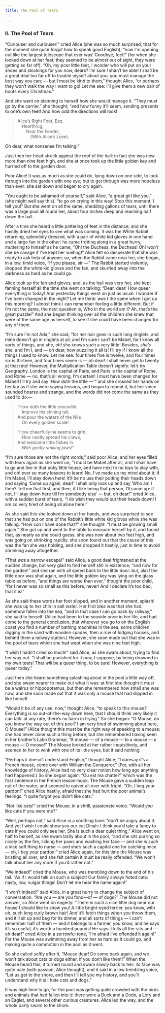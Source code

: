 ```yaml
---
title: The Pool of Tears

---
```


### II. The Pool of Tears

<script setup>
import pix5 from "./images/illustration-5.png"
//![Alice stands with arms raised in surprise, as she grows taller and her neck stretches out.](./images/illustration-5.png)
</script>
<Xfigure :src="pix5"
caption="Alice stands with arms raised in surprise, as she grows taller and her neck stretches out."
class="w-1/2 float-left mr-4" />

“Curiouser and curiouser!” cried Alice (she was so much surprised, that for the moment she quite forgot how to speak good English); “now I’m opening out like the largest telescope that ever was! Goodbye, feet!” (for when she looked down at her feet, they seemed to be almost out of sight, they were getting so far off). “Oh, my poor little feet, I wonder who will put on your shoes and stockings for you now, dears? I’m sure _I_ shan’t be able! I shall be a great deal too far off to trouble myself about you: you must manage the best way you can;⁠ — but I must be kind to them,” thought Alice, “or perhaps they won’t walk the way I want to go! Let me see: I’ll give them a new pair of boots every Christmas.”

And she went on planning to herself how she would manage it. “They must go by the carrier,” she thought; “and how funny it’ll seem, sending presents to one’s own feet! And how odd the directions will look!

> Alice’s Right Foot, Esq.\
> &emsp;Hearthrug,\
> &emsp;&emsp;Near the Fender,\
> &emsp;&emsp;&emsp;(With Alice’s Love).

Oh dear, what nonsense I’m talking!”

Just then her head struck against the roof of the hall: in fact she was now more than nine feet high, and she at once took up the little golden key and hurried off to the garden door.

Poor Alice! It was as much as she could do, lying down on one side, to look through into the garden with one eye; but to get through was more hopeless than ever: she sat down and began to cry again.

“You ought to be ashamed of yourself,” said Alice, “a great girl like you,” (she might well say this), “to go on crying in this way! Stop this moment, I tell you!” But she went on all the same, shedding gallons of tears, until there was a large pool all round her, about four inches deep and reaching half down the hall.

After a time she heard a little pattering of feet in the distance, and she hastily dried her eyes to see what was coming. It was the White Rabbit returning, splendidly dressed, with a pair of white kid gloves in one hand and a large fan in the other: he came trotting along in a great hurry, muttering to himself as he came, “Oh! the Duchess, the Duchess! Oh! _won’t_ she be savage if I’ve kept her waiting!” Alice felt so desperate that she was ready to ask help of anyone; so, when the Rabbit came near her, she began, in a low, timid voice, “If you please, sir ⁠—” The Rabbit started violently, dropped the white kid gloves and the fan, and skurried away into the darkness as hard as he could go.

<script setup>
import pix6 from "./images/illustration-6.png"
//![Alice kneels in a low corridor, watching a white rabbit hurry away.](./images/illustration-6.png)
</script>
<Xfigure :src="pix6"
caption="Alice kneels in a low corridor, watching a white rabbit hurry away." />

Alice took up the fan and gloves, and, as the hall was very hot, she kept fanning herself all the time she went on talking: “Dear, dear! How queer everything is today! And yesterday things went on just as usual. I wonder if I’ve been changed in the night? Let me think: _was_ I the same when I got up this morning? I almost think I can remember feeling a little different. But if I’m not the same, the next question is, Who in the world am I? Ah, that’s the great puzzle!” And she began thinking over all the children she knew that were of the same age as herself, to see if she could have been changed for any of them.

“I’m sure I’m not Ada,” she said, “for her hair goes in such long ringlets, and mine doesn’t go in ringlets at all; and I’m sure I can’t be Mabel, for I know all sorts of things, and she, oh! she knows such a very little! Besides, _she’s_ she, and I’m I, and⁠ — oh dear, how puzzling it all is! I’ll try if I know all the things I used to know. Let me see: four times five is twelve, and four times six is thirteen, and four times seven is⁠ — oh dear! I shall never get to twenty at that rate! However, the Multiplication Table doesn’t signify: let’s try Geography. London is the capital of Paris, and Paris is the capital of Rome, and Rome ⁠— no, that’s all wrong, I’m certain! I must have been changed for Mabel! I’ll try and say ‘How doth the little ⁠—’ ” and she crossed her hands on her lap as if she were saying lessons, and began to repeat it, but her voice sounded hoarse and strange, and the words did not come the same as they used to do:⁠—

> “How doth the little crocodile\
> &emsp;Improve his shining tail,\
> And pour the waters of the Nile\
> &emsp;On every golden scale!
>
> “How cheerfully he seems to grin,\
> &emsp;How neatly spread his claws,\
> And welcome little fishes in\
> &emsp;_With gently smiling jaws!_”

“I’m sure those are not the right words,” said poor Alice, and her eyes filled with tears again as she went on, “I must be Mabel after all, and I shall have to go and live in that poky little house, and have next to no toys to play with, and oh! ever so many lessons to learn! No, I’ve made up my mind about it; if I’m Mabel, I’ll stay down here! It’ll be no use their putting their heads down and saying ‘Come up again, dear!’ I shall only look up and say ‘Who am I then? Tell me that first, and then, if I like being that person, I’ll come up: if not, I’ll stay down here till I’m somebody else’ ⁠— but, oh dear!” cried Alice, with a sudden burst of tears, “I do wish they _would_ put their heads down! I am so very tired of being all alone here!”

As she said this she looked down at her hands, and was surprised to see that she had put on one of the Rabbit’s little white kid gloves while she was talking. “How _can_ I have done that?” she thought. “I must be growing small again.” She got up and went to the table to measure herself by it, and found that, as nearly as she could guess, she was now about two feet high, and was going on shrinking rapidly: she soon found out that the cause of this was the fan she was holding, and she dropped it hastily, just in time to avoid shrinking away altogether.

“That _was_ a narrow escape!” said Alice, a good deal frightened at the sudden change, but very glad to find herself still in existence; “and now for the garden!” and she ran with all speed back to the little door: but, alas! the little door was shut again, and the little golden key was lying on the glass table as before, “and things are worse than ever,” thought the poor child, “for I never was so small as this before, never! And I declare it’s too bad, that it is!”

As she said these words her foot slipped, and in another moment, splash! she was up to her chin in salt water. Her first idea was that she had somehow fallen into the sea, “and in that case I can go back by railway,” she said to herself. (Alice had been to the seaside once in her life, and had come to the general conclusion, that wherever you go to on the English coast you find a number of bathing machines in the sea, some children digging in the sand with wooden spades, then a row of lodging houses, and behind them a railway station.) However, she soon made out that she was in the pool of tears which she had wept when she was nine feet high.

<script setup>
import pix7 from "./images/illustration-7.png"
//![Alice is swept off her feet by a flood of water which reaches over her shoulders.](./images/illustration-7.png)
</script>
<Xfigure :src="pix7"
caption="Alice is swept off her feet by a flood of water which reaches over her shoulders." />

“I wish I hadn’t cried so much!” said Alice, as she swam about, trying to find her way out. “I shall be punished for it now, I suppose, by being drowned in my own tears! That _will_ be a queer thing, to be sure! However, everything is queer today.”

Just then she heard something splashing about in the pool a little way off, and she swam nearer to make out what it was: at first she thought it must be a walrus or hippopotamus, but then she remembered how small she was now, and she soon made out that it was only a mouse that had slipped in like herself.

“Would it be of any use, now,” thought Alice, “to speak to this mouse? Everything is so out-of-the-way down here, that I should think very likely it can talk: at any rate, there’s no harm in trying.” So she began: “O Mouse, do you know the way out of this pool? I am very tired of swimming about here, O Mouse!” (Alice thought this must be the right way of speaking to a mouse: she had never done such a thing before, but she remembered having seen in her brother’s Latin Grammar, “A mouse ⁠— of a mouse⁠ — to a mouse ⁠— a mouse⁠ — O mouse!” The Mouse looked at her rather inquisitively, and seemed to her to wink with one of its little eyes, but it said nothing.

“Perhaps it doesn’t understand English,” thought Alice; “I daresay it’s a French mouse, come over with William the Conqueror.” (For, with all her knowledge of history, Alice had no very clear notion how long ago anything had happened.) So she began again: “Ou est ma chatte?” which was the first sentence in her French lesson-book. The Mouse gave a sudden leap out of the water, and seemed to quiver all over with fright. “Oh, I beg your pardon!” cried Alice hastily, afraid that she had hurt the poor animal’s feelings. “I quite forgot you didn’t like cats.”

“Not like cats!” cried the Mouse, in a shrill, passionate voice. “Would _you_ like cats if you were me?”

“Well, perhaps not,” said Alice in a soothing tone: “don’t be angry about it. And yet I wish I could show you our cat Dinah: I think you’d take a fancy to cats if you could only see her. She is such a dear quiet thing,” Alice went on, half to herself, as she swam lazily about in the pool, “and she sits purring so nicely by the fire, licking her paws and washing her face ⁠— and she is such a nice soft thing to nurse⁠ — and she’s such a capital one for catching mice ⁠— oh, I beg your pardon!” cried Alice again, for this time the Mouse was bristling all over, and she felt certain it must be really offended. “We won’t talk about her any more if you’d rather not.”

“We indeed!” cried the Mouse, who was trembling down to the end of his tail. “As if I would talk on such a subject! Our family always _hated_ cats: nasty, low, vulgar things! Don’t let me hear the name again!”

“I won’t indeed!” said Alice, in a great hurry to change the subject of conversation. “Are you⁠ — are you fond⁠—of ⁠— of dogs?” The Mouse did not answer, so Alice went on eagerly: “There is such a nice little dog near our house I should like to show you! A little bright-eyed terrier, you know, with oh, such long curly brown hair! And it’ll fetch things when you throw them, and it’ll sit up and beg for its dinner, and all sorts of things ⁠— I can’t remember half of them⁠ — and it belongs to a farmer, you know, and he says it’s so useful, it’s worth a hundred pounds! He says it kills all the rats and ⁠— oh dear!” cried Alice in a sorrowful tone, “I’m afraid I’ve offended it again!” For the Mouse was swimming away from her as hard as it could go, and making quite a commotion in the pool as it went.

<script setup>
import pix8 from "./images/illustration-8.png"
//![Alice is swimming in a pool watching a mouse as big as herself swim away.](./images/illustration-8.png)
</script>
<Xfigure :src="pix8"
caption="Alice is swimming in a pool watching a mouse as big as herself swim away." />

So she called softly after it, “Mouse dear! Do come back again, and we won’t talk about cats or dogs either, if you don’t like them!” When the Mouse heard this, it turned round and swam slowly back to her: its face was quite pale (with passion, Alice thought), and it said in a low trembling voice, “Let us get to the shore, and then I’ll tell you my history, and you’ll understand why it is I hate cats and dogs.”

It was high time to go, for the pool was getting quite crowded with the birds and animals that had fallen into it: there were a Duck and a Dodo, a Lory and an Eaglet, and several other curious creatures. Alice led the way, and the whole party swam to the shore.
